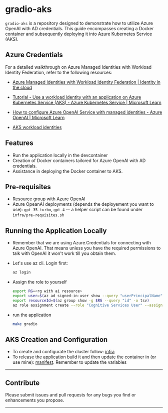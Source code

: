 # gradio-aks

`gradio-aks` is a repository designed to demonstrate how to utilize Azure OpenAI with AD credentials. This guide encompasses creating a Docker container and subsequently deploying it into Azure Kubernetes Service (AKS).

## Azure Credentials

For a detailed walkthrough on Azure Managed Identities with Workload Identity Federation, refer to the following resources:

- [Azure Managed Identities with Workload Identity Federation | Identity in the cloud](https://blog.identitydigest.com/azuread-federate-mi/)

- [Tutorial - Use a workload identity with an application on Azure Kubernetes Service (AKS) - Azure Kubernetes Service | Microsoft Learn](https://learn.microsoft.com/en-us/azure/aks/learn/tutorial-kubernetes-workload-identity)

- [How to configure Azure OpenAI Service with managed identities - Azure OpenAI | Microsoft Learn](https://learn.microsoft.com/en-us/azure/ai-services/openai/how-to/managed-identity)

- [AKS workload identities](https://learn.microsoft.com/en-us/azure/aks/workload-identity-overview?tabs=python)

## Features

- Run the application locally in the devcontainer
- Creation of Docker containers tailored for Azure OpenAI with AD credentials.
- Assistance in deploying the Docker container to AKS.

## Pre-requisites

- Resource group with Azure OpenAI
- Azure OpeanAI deployments (depends the deployement you want to use): `gpt-35-turbo`, `gpt-4` -- a helper script can be found under `infra/pre-requisites.sh`

## Running the Application Locally

- Remember that we are using Azure.Credentials for connecting with Azure OpenAI. That means unless you have the required permissions to talk with OpenAI it won't work till you obtain them.
- Let's use az cli. Login first:

    ```bash
    az login
    ```

- Assign the role to yourself

    ```bash
    export RG=<rg with ai resource>
    export user=$(az ad signed-in-user show --query "userPrincipalName" -o tsv)
    export resourceId=$(az group show -g $RG --query "id" -o tsv)
    az role assignment create --role "Cognitive Services User" --assignee $user --scope $resourceId
    ```

- run the application

    ```bash
    make gradio
    ```

## AKS Creation and Configuration

- To create and configurate the cluster follow: [infra](./infra/azcli.sh)
- To release the application build it and then update the container in (or use mine): [manifest](./release/manifest.yaml). Remember to update the variables

---

## Contribute

Please submit issues and pull requests for any bugs you find or enhancements you propose.

---
